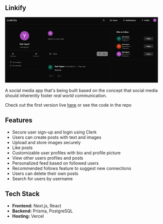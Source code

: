 

## Linkify

![linkify demo image](assets/linkify.png)

A social media app that's being built based on the concept that social media should inherently foster *real world* communication. 

Check out the first version live [here](https://linkify-social-media.vercel.app/) or see the code in the repo

## Features  
- Secure user sign-up and login using Clerk  
- Users can create posts with text and images  
- Upload and store images securely  
- Like posts
- Customizable user profiles with bio and profile picture  
- View other users profiles and posts  
- Personalized feed based on followed users  
- Recommended follows feature to suggest new connections  
- Users can delete their own posts  
- Search for users by username  

## Tech Stack  
- **Frontend:** Next.js, React  
- **Backend:** Prisma, PostgreSQL  
- **Hosting:** Vercel
